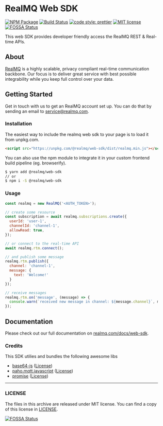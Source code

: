 # RealMQ Web SDK

[![NPM Package](https://img.shields.io/npm/v/@realmq/web-sdk.svg?style=flat-square)](https://www.npmjs.com/package/@realmq/web-sdk)
[![Build Status](https://img.shields.io/travis/RealMQ/realmq-web-sdk/master.svg?style=flat-square)](https://travis-ci.org/RealMQ/realmq-web-sdk)
[![code style: prettier](https://img.shields.io/badge/code_style-prettier-ff69b4.svg?style=flat-square)](https://github.com/prettier/prettier)
[![MIT license](https://img.shields.io/github/license/realmq/realmq-web-sdk.svg?style=flat-square)](LICENSE)
[![FOSSA Status](https://app.fossa.io/api/projects/git%2Bgithub.com%2Frealmq%2Frealmq-web-sdk.svg?type=shield)](https://app.fossa.io/projects/git%2Bgithub.com%2Frealmq%2Frealmq-web-sdk?ref=badge_shield)

This web SDK provides developer friendly access the RealMQ REST & Real-time APIs.

## About

[RealMQ](https://realmq.com) is a highly scalable, privacy compliant real-time communication backbone.
Our focus is to deliver great service with best possible integrability while you keep full control over your data.

## Getting Started

Get in touch with us to get an RealMQ account set up.
You can do that by sending an email to service@realmq.com.

### Installation

The easiest way to include the realmq web sdk to your page is to load it from unpkg.com.

```html
<script src="https://unpkg.com/@realmq/web-sdk/dist/realmq.min.js"></script>
```

You can also use the npm module to integrate it in your custom frontend build pipeline (eg. browserify).

```bash
$ yarn add @realmq/web-sdk
// or
$ npm i -S @realmq/web-sdk
```

### Usage

```js
const realmq = new RealMQ('<AUTH_TOKEN>');

// create some resource
const subscription = await realmq.subscriptions.create({
  userId: 'user-1',
  channelId: 'channel-1',
  allowRead: true,
});

// or connect to the real-time API
await realmq.rtm.connect();

// and publish some message
realmq.rtm.publish({
  channel: 'channel-1',
  message: {
    text: 'Welcome!'
  }
});

// receive messages
realmq.rtm.on('message', (message) => {
  console.warn(`received new message in channel: ${message.channel}`, message.data)
});
```

## Documentation

Please check out our full documentation on [realmq.com/docs/web-sdk](https://realmq.com/docs/web-sdk).

### Credits

This SDK utilies and bundles the following awesome libs

* [base64-js](https://github.com/beatgammit/base64-js) ([License](https://github.com/beatgammit/base64-js/blob/master/LICENSE))
* [paho.mqtt.javascript](https://github.com/eclipse/paho.mqtt.javascript) ([License](http://www.eclipse.org/org/documents/edl-v10.php))
* [promise](https://github.com/then/promise) ([License](https://github.com/then/promise/blob/master/LICENSE))

---

### LICENSE

The files in this archive are released under MIT license.
You can find a copy of this license in [LICENSE](LICENSE).


[![FOSSA Status](https://app.fossa.io/api/projects/git%2Bgithub.com%2Frealmq%2Frealmq-web-sdk.svg?type=large)](https://app.fossa.io/projects/git%2Bgithub.com%2Frealmq%2Frealmq-web-sdk?ref=badge_large)